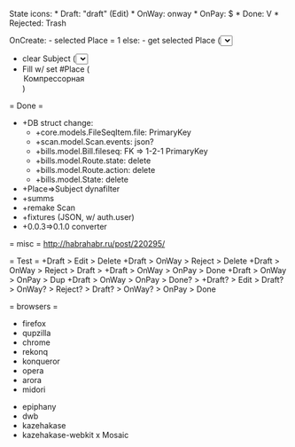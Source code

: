 State icons:
    * Draft: "draft" (Edit)
    * OnWay: onway
    * OnPay: $
    * Done: V
    * Rejected: Trash

OnCreate:
	- selected Place = 1
else:
	- get selected Place (<select name="place" id="id_place">)
- clear Subject (<select name="subject" id="id_subject">*</select>
- Fill w/ set #Place (<option value="1">Компрессорная</option>)

= Done =
* +DB struct change:
	* +core.models.FileSeqItem.file: PrimaryKey
	* +scan.model.Scan.events: json?
	* +bills.model.Bill.fileseq: FK => 1-2-1 PrimaryKey
	* +bills.model.Route.state: delete
	* +bills.model.Route.action: delete
	* +bills.model.State: delete
* +Place=>Subject dynafilter
* +summs
* +remake Scan
* +fixtures (JSON, w/ auth.user)
* +0.0.3=>0.1.0 converter

= misc =
http://habrahabr.ru/post/220295/

= Test =
+Draft > Edit > Delete
+Draft > OnWay > Reject > Delete
+Draft > OnWay > Reject > Draft >
+Draft > OnWay > OnPay > Done
+Draft > OnWay > OnPay > Dup
+Draft > OnWay > OnPay > Done? > +Draft? > Edit > Draft? > OnWay? > Reject? > Draft? > OnWay? > OnPay > Done

= browsers =
+ firefox
+ qupzilla
+ chrome
+ rekonq
+ konqueror
+ opera
+ arora
+ midori
* epiphany
* dwb
* kazehakase
* kazehakase-webkit
x Mosaic
